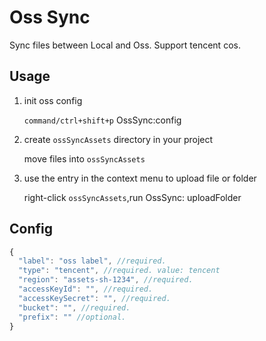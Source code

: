 # Oss Sync

Sync files between Local and Oss. Support tencent cos.

## Usage

1. init oss config

   `command/ctrl+shift+p` OssSync:config

2. create `ossSyncAssets` directory in your project

   move files into `ossSyncAssets`

3. use the entry in the context menu to upload file or folder

   right-click `ossSyncAssets`,run OssSync: uploadFolder

## Config

```js
{
  "label": "oss label", //required.
  "type": "tencent", //required. value: tencent
  "region": "assets-sh-1234", //required.
  "accessKeyId": "", //required.
  "accessKeySecret": "", //required.
  "bucket": "", //required.
  "prefix": "" //optional.
}
```

